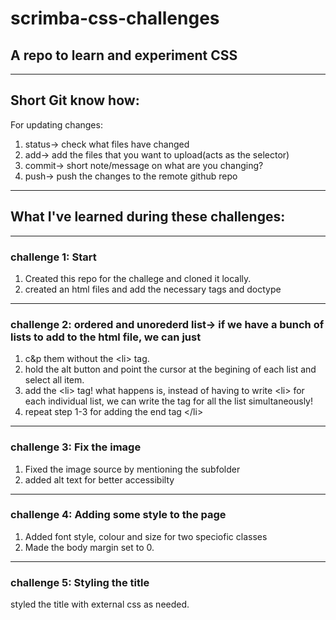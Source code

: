 # scrimba-css-challenges

## A repo to learn and experiment CSS 
---
## Short Git know how:
For updating changes:
1. status-> check what files have changed
2. add-> add the files that you want to upload(acts as the selector)
3. commit-> short note/message on what are you changing?
4. push-> push the changes to the remote github repo
___
## What I've learned during these challenges:

--- 

### challenge 1: Start

1. Created this repo for the challege and cloned it locally.
2. created an html files and add the necessary tags and doctype 

---

### challenge 2: ordered and unorederd list-> if we have a bunch of lists to add to the html file, we can just 

1. c&p them without the \<li> tag.
2. hold the alt button and point the cursor at the begining of each list and select all item.
3. add the \<li> tag!
what happens is, instead of having to write \<li> for each individual list, we can write the tag for all the list simultaneously!
4. repeat step 1-3 for adding the end tag \</li>

---

### challenge 3: Fix the image

1. Fixed the image source by mentioning the subfolder
2. added alt text for better accessibilty 
---
### challenge 4: Adding some style to the page
1. Added font style, colour and size for two speciofic classes
2. Made the body margin set to 0.
---
### challenge 5: Styling the title

styled the title with external css as needed. 